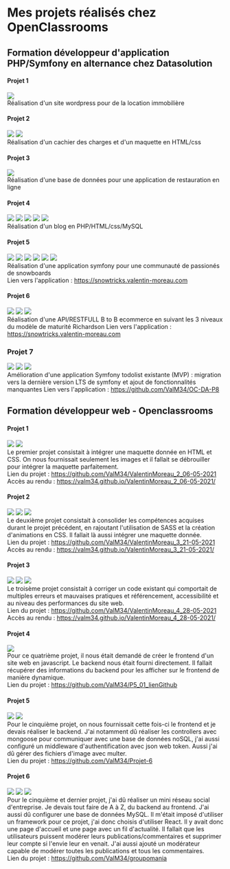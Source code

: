 # Mes projets réalisés chez OpenClassrooms

## Formation développeur d'application PHP/Symfony en alternance chez Datasolution  

#### Projet 1  
![](https://img.shields.io/badge/-WORDPRESS-%23207196)  
Réalisation d'un site wordpress pour de la location immobilière

#### Projet 2  
![](https://img.shields.io/badge/-HTML-%23e96228) ![](https://img.shields.io/badge/-css-%231572B6)  
Réalisation d'un cachier des charges et d'un maquette en HTML/css

#### Projet 3  
![](https://img.shields.io/badge/-MySQL-%234479A1)  
Réalisation d'une base de données pour une application de restauration en ligne

#### Projet 4  
![](https://img.shields.io/badge/-PHP-%23777BB4) ![](https://img.shields.io/badge/-HTML-%23e96228) ![](https://img.shields.io/badge/-css-%231572B6) ![](https://img.shields.io/badge/-MySQL-%234479A1) ![](https://img.shields.io/badge/-JS-%23F7DF1E)  
Réalisation d'un blog en PHP/HTML/css/MySQL  

#### Projet 5  
![](https://img.shields.io/badge/-PHP-%23777BB4) ![](https://img.shields.io/badge/-HTML-%23e96228) ![](https://img.shields.io/badge/-css-%231572B6) ![](https://img.shields.io/badge/-MySQL-%234479A1) ![](https://img.shields.io/badge/-Symfony-%23000000) ![](https://img.shields.io/badge/-JS-%23F7DF1E)  
Réalisation d'une application symfony pour une communauté de passionés de snowboards  
Lien vers l'application : https://snowtricks.valentin-moreau.com  

#### Projet 6  
![](https://img.shields.io/badge/-PHP-%23777BB4) ![](https://img.shields.io/badge/-MySQL-%234479A1) ![](https://img.shields.io/badge/-Symfony-%23000000)  
Réalisation d'une API/RESTFULL B to B ecommerce en suivant les 3 niveaux du modèle de maturité Richardson
Lien vers l'application : https://snowtricks.valentin-moreau.com  

### Projet 7 
![](https://img.shields.io/badge/-PHP-%23777BB4) ![](https://img.shields.io/badge/-MySQL-%234479A1) ![](https://img.shields.io/badge/-Symfony-%23000000)  
Amélioration d'une application Symfony todolist existante (MVP) : migration vers la dernière version LTS de symfony et ajout de fonctionnalités manquantes
Lien vers l'application : https://github.com/ValM34/OC-DA-P8 

## Formation développeur web - Openclassrooms  

#### Projet 1  
![](https://img.shields.io/badge/-HTML-%23e96228) ![](https://img.shields.io/badge/-css-%231572B6)  
Le premier projet consistait à intégrer une maquette donnée en HTML et CSS. On nous fournissait seulement les images et il fallait se débrouiller pour intégrer la maquette parfaitement.  
Lien du projet : https://github.com/ValM34/ValentinMoreau_2_06-05-2021  
Accès au rendu : https://valm34.github.io/ValentinMoreau_2_06-05-2021/  

#### Projet 2  
![](https://img.shields.io/badge/-HTML-%23e96228) ![](https://img.shields.io/badge/-css-%231572B6) ![](https://img.shields.io/badge/-Sass-%23CC6699)  
Le deuxième projet consistait à consolider les compétences acquises durant le projet précédent, en rajoutant l'utilisation de SASS et la création d'animations en CSS. Il fallait là aussi intégrer une maquette donnée.  
Lien du projet : https://github.com/ValM34/ValentinMoreau_3_21-05-2021  
Accès au rendu : https://valm34.github.io/ValentinMoreau_3_21-05-2021/  

#### Projet 3  
![](https://img.shields.io/badge/-SEO-%23333333) ![](https://img.shields.io/badge/-Accessibilité-%23333333) ![](https://img.shields.io/badge/-Performances-%23333333)  
Le troisème projet consistait à corriger un code existant qui comportait de multiples erreurs et mauvaises pratiques et référencement, accessibilité et au niveau des performances du site web.  
Lien du projet : https://github.com/ValM34/ValentinMoreau_4_28-05-2021  
Accès au rendu : https://valm34.github.io/ValentinMoreau_4_28-05-2021/  

#### Projet 4  
![](https://img.shields.io/badge/-JS-%23F7DF1E)  
Pour ce quatrième projet, il nous était demandé de créer le frontend d'un site web en javascript. Le backend nous était fourni directement. Il fallait récupérer des informations du backend pour les afficher sur le frontend de manière dynamique.  
Lien du projet : https://github.com/ValM34/P5_01_lienGithub  

#### Projet 5  
![](https://img.shields.io/badge/-Node.js-%23339933) ![](https://img.shields.io/badge/-MongoDB-%2347A248)    
Pour le cinquième projet, on nous fournissait cette fois-ci le frontend et je devais réaliser le backend. J'ai notamment dû réaliser les controllers avec mongoose pour communiquer avec une base de données noSQL, j'ai aussi configuré un middleware d'authentification avec json web token. Aussi j'ai dû gérer des fichiers d'image avec multer.  
Lien du projet : https://github.com/ValM34/Projet-6  

#### Projet 6  
![](https://img.shields.io/badge/-React-%2361DAFB) ![](https://img.shields.io/badge/-Node.js-%23339933) ![](https://img.shields.io/badge/-MySQL-%234479A1)    
Pour le cinquième et dernier projet, j'ai dû réaliser un mini réseau social d'entreprise. Je devais tout faire de A à Z, du backend au frontend. J'ai aussi dû configurer une base de données MySQL. Il m'était imposé d'utiliser un framework pour ce projet, j'ai donc choisis d'utiliser React. Il y avait donc une page d'accueil et une page avec un fil d'actualité. Il fallait que les utilisateurs puissent modérer leurs publications/commentaires et supprimer leur compte si l'envie leur en venait. J'ai aussi ajouté un modérateur capable de modérer toutes les publications et tous les commentaires.  
Lien du projet : https://github.com/ValM34/groupomania
